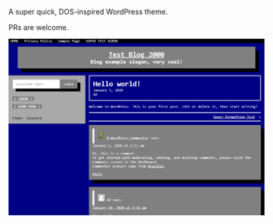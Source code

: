 A super quick, DOS-inspired WordPress theme.

PRs are welcome.

![screenshot](wp-content/screenshot.png)